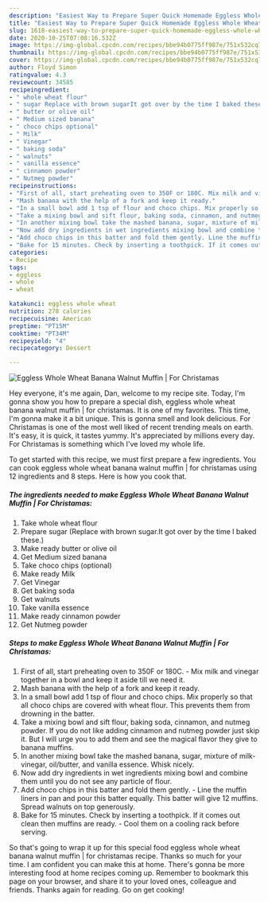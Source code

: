 ```yaml
---
description: "Easiest Way to Prepare Super Quick Homemade Eggless Whole Wheat Banana Walnut Muffin | For Christamas"
title: "Easiest Way to Prepare Super Quick Homemade Eggless Whole Wheat Banana Walnut Muffin | For Christamas"
slug: 1618-easiest-way-to-prepare-super-quick-homemade-eggless-whole-wheat-banana-walnut-muffin-for-christamas
date: 2020-10-25T07:08:16.532Z
image: https://img-global.cpcdn.com/recipes/bbe94b0775ff987e/751x532cq70/eggless-whole-wheat-banana-walnut-muffin-for-christamas-recipe-main-photo.jpg
thumbnail: https://img-global.cpcdn.com/recipes/bbe94b0775ff987e/751x532cq70/eggless-whole-wheat-banana-walnut-muffin-for-christamas-recipe-main-photo.jpg
cover: https://img-global.cpcdn.com/recipes/bbe94b0775ff987e/751x532cq70/eggless-whole-wheat-banana-walnut-muffin-for-christamas-recipe-main-photo.jpg
author: Floyd Simon
ratingvalue: 4.3
reviewcount: 34585
recipeingredient:
- " whole wheat flour"
- " sugar Replace with brown sugarIt got over by the time I baked these"
- " butter or olive oil"
- " Medium sized banana"
- " choco chips optional"
- " Milk"
- " Vinegar"
- " baking soda"
- " walnuts"
- " vanilla essence"
- " cinnamon powder"
- " Nutmeg powder"
recipeinstructions:
- "First of all, start preheating oven to 350F or 180C. Mix milk and vinegar together in a bowl and keep it aside till we need it."
- "Mash banana with the help of a fork and keep it ready."
- "In a small bowl add 1 tsp of flour and choco chips. Mix properly so that all choco chips are covered with wheat flour. This prevents them from drowning in the batter."
- "Take a mixing bowl and sift flour, baking soda, cinnamon, and nutmeg powder. If you do not like adding cinnamon and nutmeg powder just skip it. But I will urge you to add them and see the magical flavor they give to banana muffins."
- "In another mixing bowl take the mashed banana, sugar, mixture of milk-vinegar, oil/butter, and vanilla essence. Whisk nicely."
- "Now add dry ingredients in wet ingredients mixing bowl and combine them until you do not see any particle of flour."
- "Add choco chips in this batter and fold them gently. Line the muffin liners in pan and pour this batter equally. This batter will give 12 muffins. Spread walnuts on top generously."
- "Bake for 15 minutes. Check by inserting a toothpick. If it comes out clean then muffins are ready. Cool them on a cooling rack before serving."
categories:
- Recipe
tags:
- eggless
- whole
- wheat

katakunci: eggless whole wheat 
nutrition: 278 calories
recipecuisine: American
preptime: "PT15M"
cooktime: "PT34M"
recipeyield: "4"
recipecategory: Dessert

---
```



![Eggless Whole Wheat Banana Walnut Muffin | For Christamas](https://img-global.cpcdn.com/recipes/bbe94b0775ff987e/751x532cq70/eggless-whole-wheat-banana-walnut-muffin-for-christamas-recipe-main-photo.jpg)

Hey everyone, it's me again, Dan, welcome to my recipe site. Today, I'm gonna show you how to prepare a special dish, eggless whole wheat banana walnut muffin | for christamas. It is one of my favorites. This time, I'm gonna make it a bit unique. This is gonna smell and look delicious.
 For Christamas is one of the most well liked of recent trending meals on earth. It's easy, it is quick, it tastes yummy. It's appreciated by millions every day.  For Christamas is something which I've loved my whole life.




To get started with this recipe, we must first prepare a few ingredients. You can cook eggless whole wheat banana walnut muffin | for christamas using 12 ingredients and 8 steps. Here is how you cook that.

<!--inarticleads1-->

##### The ingredients needed to make Eggless Whole Wheat Banana Walnut Muffin | For Christamas:

1. Take  whole wheat flour
1. Prepare  sugar (Replace with brown sugar.It got over by the time I baked these.)
1. Make ready  butter or olive oil
1. Get  Medium sized banana
1. Take  choco chips (optional)
1. Make ready  Milk
1. Get  Vinegar
1. Get  baking soda
1. Get  walnuts
1. Take  vanilla essence
1. Make ready  cinnamon powder
1. Get  Nutmeg powder




<!--inarticleads2-->

##### Steps to make Eggless Whole Wheat Banana Walnut Muffin | For Christamas:

1. First of all, start preheating oven to 350F or 180C. - Mix milk and vinegar together in a bowl and keep it aside till we need it.
1. Mash banana with the help of a fork and keep it ready.
1. In a small bowl add 1 tsp of flour and choco chips. Mix properly so that all choco chips are covered with wheat flour. This prevents them from drowning in the batter.
1. Take a mixing bowl and sift flour, baking soda, cinnamon, and nutmeg powder. If you do not like adding cinnamon and nutmeg powder just skip it. But I will urge you to add them and see the magical flavor they give to banana muffins.
1. In another mixing bowl take the mashed banana, sugar, mixture of milk-vinegar, oil/butter, and vanilla essence. Whisk nicely.
1. Now add dry ingredients in wet ingredients mixing bowl and combine them until you do not see any particle of flour.
1. Add choco chips in this batter and fold them gently. - Line the muffin liners in pan and pour this batter equally. This batter will give 12 muffins. Spread walnuts on top generously.
1. Bake for 15 minutes. Check by inserting a toothpick. If it comes out clean then muffins are ready. - Cool them on a cooling rack before serving.




So that's going to wrap it up for this special food eggless whole wheat banana walnut muffin | for christamas recipe. Thanks so much for your time. I am confident you can make this at home. There's gonna be more interesting food at home recipes coming up. Remember to bookmark this page on your browser, and share it to your loved ones, colleague and friends. Thanks again for reading. Go on get cooking!
